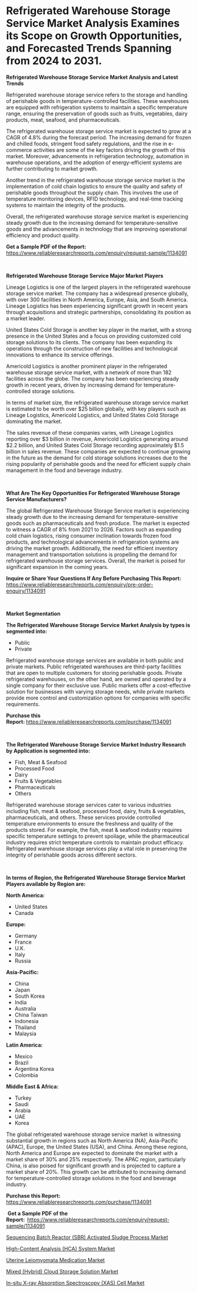 <p><h1>Refrigerated Warehouse Storage Service Market Analysis Examines its Scope on Growth Opportunities, and Forecasted Trends Spanning from 2024 to 2031.</h1></p><p><strong>Refrigerated Warehouse Storage Service Market Analysis and Latest Trends</strong></p>
<p><p>Refrigerated warehouse storage service refers to the storage and handling of perishable goods in temperature-controlled facilities. These warehouses are equipped with refrigeration systems to maintain a specific temperature range, ensuring the preservation of goods such as fruits, vegetables, dairy products, meat, seafood, and pharmaceuticals.</p><p>The refrigerated warehouse storage service market is expected to grow at a CAGR of 4.8% during the forecast period. The increasing demand for frozen and chilled foods, stringent food safety regulations, and the rise in e-commerce activities are some of the key factors driving the growth of this market. Moreover, advancements in refrigeration technology, automation in warehouse operations, and the adoption of energy-efficient systems are further contributing to market growth.</p><p>Another trend in the refrigerated warehouse storage service market is the implementation of cold chain logistics to ensure the quality and safety of perishable goods throughout the supply chain. This involves the use of temperature monitoring devices, RFID technology, and real-time tracking systems to maintain the integrity of the products.</p><p>Overall, the refrigerated warehouse storage service market is experiencing steady growth due to the increasing demand for temperature-sensitive goods and the advancements in technology that are improving operational efficiency and product quality.</p></p>
<p><strong>Get a Sample PDF of the Report:&nbsp;</strong> <a href="https://www.reliableresearchreports.com/enquiry/request-sample/1134091">https://www.reliableresearchreports.com/enquiry/request-sample/1134091</a></p>
<p>&nbsp;</p>
<p><strong>Refrigerated Warehouse Storage Service Major Market Players</strong></p>
<p><p>Lineage Logistics is one of the largest players in the refrigerated warehouse storage service market. The company has a widespread presence globally, with over 300 facilities in North America, Europe, Asia, and South America. Lineage Logistics has been experiencing significant growth in recent years through acquisitions and strategic partnerships, consolidating its position as a market leader.</p><p>United States Cold Storage is another key player in the market, with a strong presence in the United States and a focus on providing customized cold storage solutions to its clients. The company has been expanding its operations through the construction of new facilities and technological innovations to enhance its service offerings.</p><p>Americold Logistics is another prominent player in the refrigerated warehouse storage service market, with a network of more than 182 facilities across the globe. The company has been experiencing steady growth in recent years, driven by increasing demand for temperature-controlled storage solutions.</p><p>In terms of market size, the refrigerated warehouse storage service market is estimated to be worth over $25 billion globally, with key players such as Lineage Logistics, Americold Logistics, and United States Cold Storage dominating the market.</p><p>The sales revenue of these companies varies, with Lineage Logistics reporting over $3 billion in revenue, Americold Logistics generating around $2.2 billion, and United States Cold Storage recording approximately $1.5 billion in sales revenue. These companies are expected to continue growing in the future as the demand for cold storage solutions increases due to the rising popularity of perishable goods and the need for efficient supply chain management in the food and beverage industry.</p></p>
<p>&nbsp;</p>
<p><strong>What Are The Key Opportunities For Refrigerated Warehouse Storage Service Manufacturers?</strong></p>
<p><p>The global Refrigerated Warehouse Storage Service market is experiencing steady growth due to the increasing demand for temperature-sensitive goods such as pharmaceuticals and fresh produce. The market is expected to witness a CAGR of 8% from 2021 to 2026. Factors such as expanding cold chain logistics, rising consumer inclination towards frozen food products, and technological advancements in refrigeration systems are driving the market growth. Additionally, the need for efficient inventory management and transportation solutions is propelling the demand for refrigerated warehouse storage services. Overall, the market is poised for significant expansion in the coming years.</p></p>
<p><strong>Inquire or Share Your Questions If Any Before Purchasing This Report:</strong> <a href="https://www.reliableresearchreports.com/enquiry/pre-order-enquiry/1134091">https://www.reliableresearchreports.com/enquiry/pre-order-enquiry/1134091</a></p>
<p>&nbsp;</p>
<p><strong>Market Segmentation</strong></p>
<p><strong>The Refrigerated Warehouse Storage Service Market Analysis by types is segmented into:</strong></p>
<p><ul><li>Public</li><li>Private</li></ul></p>
<p><p>Refrigerated warehouse storage services are available in both public and private markets. Public refrigerated warehouses are third-party facilities that are open to multiple customers for storing perishable goods. Private refrigerated warehouses, on the other hand, are owned and operated by a single company for their exclusive use. Public markets offer a cost-effective solution for businesses with varying storage needs, while private markets provide more control and customization options for companies with specific requirements.</p></p>
<p><strong>Purchase this Report:&nbsp;</strong><a href="https://www.reliableresearchreports.com/purchase/1134091">https://www.reliableresearchreports.com/purchase/1134091</a></p>
<p>&nbsp;</p>
<p><strong>The Refrigerated Warehouse Storage Service Market Industry Research by Application is segmented into:</strong></p>
<p><ul><li>Fish, Meat & Seafood</li><li>Processed Food</li><li>Dairy</li><li>Fruits & Vegetables</li><li>Pharmaceuticals</li><li>Others</li></ul></p>
<p><p>Refrigerated warehouse storage services cater to various industries including fish, meat & seafood, processed food, dairy, fruits & vegetables, pharmaceuticals, and others. These services provide controlled temperature environments to ensure the freshness and quality of the products stored. For example, the fish, meat & seafood industry requires specific temperature settings to prevent spoilage, while the pharmaceutical industry requires strict temperature controls to maintain product efficacy. Refrigerated warehouse storage services play a vital role in preserving the integrity of perishable goods across different sectors.</p></p>
<p>&nbsp;</p>
<p><strong>In terms of Region, the Refrigerated Warehouse Storage Service Market Players available by Region are:</strong></p>
<p>
    <p> <strong> North America: </strong>
        <ul>
            <li>United States</li>
            <li>Canada</li>
        </ul>
        </p> 
    <p> <strong> Europe: </strong>
        <ul>
            <li>Germany</li>
            <li>France</li>
            <li>U.K.</li>
            <li>Italy</li>
            <li>Russia</li>
        </ul>
        </p> 
    <p> <strong> Asia-Pacific: </strong>
        <ul>
            <li>China</li>
            <li>Japan</li>
            <li>South Korea</li>
            <li>India</li>
            <li>Australia</li>
            <li>China Taiwan</li>
            <li>Indonesia</li>
            <li>Thailand</li>
            <li>Malaysia</li>
        </ul>
        </p> 
    <p> <strong> Latin America: </strong>
        <ul>
            <li>Mexico</li>
            <li>Brazil</li>
            <li>Argentina Korea</li>
            <li>Colombia</li>
        </ul>
        </p> 
    <p> <strong> Middle East & Africa: </strong>
        <ul>
            <li>Turkey</li>
            <li>Saudi</li>
            <li>Arabia</li>
            <li>UAE</li>
            <li>Korea</li>
        </ul>
    </p>
    </p>
<p><p>The global refrigerated warehouse storage service market is witnessing substantial growth in regions such as North America (NA), Asia-Pacific (APAC), Europe, the United States (USA), and China. Among these regions, North America and Europe are expected to dominate the market with a market share of 30% and 25% respectively. The APAC region, particularly China, is also poised for significant growth and is projected to capture a market share of 20%. This growth can be attributed to increasing demand for temperature-controlled storage solutions in the food and beverage industry.</p></p>
<p><strong>Purchase this Report: </strong><a href="https://www.reliableresearchreports.com/purchase/1134091">https://www.reliableresearchreports.com/purchase/1134091</a></p>
<p>&nbsp;<strong>Get a Sample PDF of the Report:&nbsp;&nbsp;</strong><a href="https://www.reliableresearchreports.com/enquiry/request-sample/1134091">https://www.reliableresearchreports.com/enquiry/request-sample/1134091</a></p>
<p><strong></strong></p>
<p><p><a href="https://github.com/mahnoor2003/Market-Research-Report-List-3/blob/main/sequencing-batch-reactor-sbr-activated-sludge-process-market.md">Sequencing Batch Reactor (SBR) Activated Sludge Process Market</a></p><p><a href="https://github.com/dx0328/Market-Research-Report-List-1/blob/main/high-content-analysis-hca-system-market.md">High-Content Analysis (HCA) System Market</a></p><p><a href="https://github.com/Glendatilghmankmgz0rbhwpy/Market-Research-Report-List-1/blob/main/uterine-leiomyomata-medication-market.md">Uterine Leiomyomata Medication Market</a></p><p><a href="https://github.com/mohamedbakry57/Market-Research-Report-List-2/blob/main/mixed-hybrid-cloud-storage-solution-market.md">Mixed (Hybrid) Cloud Storage Solution Market</a></p><p><a href="https://github.com/BryceTownsendr/Market-Research-Report-List-3/blob/main/in-situ-x-ray-absorption-spectroscopy-xas-cell-market.md">In-situ X-ray Absorption Spectroscopy (XAS) Cell Market</a></p></p>